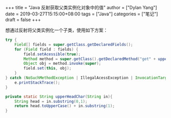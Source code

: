 +++title = "Java 反射获取父类实例化对象中的值"author = ["Dylan Yang"]date = 2019-03-27T15:15:00+08:00tags = ["Java"]categories = ["笔记"]draft = false+++想通过反射将父类实例化一个子类，使用如下方案：```javatry {    Field[] fields = super.getClass.getDeclaredFields();    for (Field field : fields) {        field.setAcessible(true);        Method method = super.getClass().getDeclaredMethod("get" + upperHeadChar(field.getName()));        Object obj = method.invoke(super);        field.set(this, obj);    }} catch (NoSuchMethodException | IllegalAcessException | InvocationTargetException e){    e.printStackTrace();}private static String upperHeadChar(String in){    String head = in.substring(0,1);    return head.toUpperCase() + in.substring(1);}```